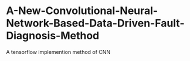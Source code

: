 # A-New-Convolutional-Neural-Network-Based-Data-Driven-Fault-Diagnosis-Method
A tensorflow implemention method of CNN
